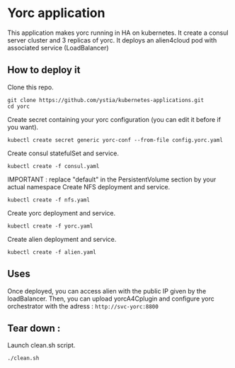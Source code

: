 # Yorc application
This application makes yorc running in HA on kubernetes. It create a consul server cluster and 3 replicas of yorc. It deploys an alien4cloud pod with associated service (LoadBalancer)

## How to deploy it 

Clone this repo.
```
git clone https://github.com/ystia/kubernetes-applications.git
cd yorc
```
Create secret containing your yorc configuration (you can edit it before if you want).
```
kubectl create secret generic yorc-conf --from-file config.yorc.yaml 
```
Create consul statefulSet and service.
```
kubectl create -f consul.yaml
```
IMPORTANT : replace "default" in the PersistentVolume section by your actual namespace
Create NFS deployment and service. 
```
kubectl create -f nfs.yaml
```
Create yorc deployment and service.
```
kubectl create -f yorc.yaml
```
Create alien deployment and service.
```
kubectl create -f alien.yaml
```

## Uses 
Once deployed, you can access alien with the public IP given by the loadBalancer. 
Then, you can upload yorcA4Cplugin and configure yorc orchestrator with the adress : `http://svc-yorc:8800`
## Tear down :

Launch clean.sh script.
```
./clean.sh
```